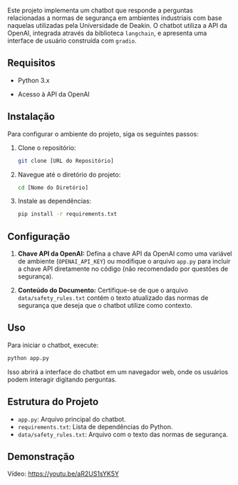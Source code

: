 Este projeto implementa um chatbot que responde a perguntas relacionadas a normas de segurança em ambientes industriais com base naquelas utilizadas pela Universidade de Deakin. 
O chatbot utiliza a API da OpenAI, integrada através da biblioteca `langchain`, e apresenta uma interface de usuário construída com `gradio`.


## Requisitos

- Python 3.x

- Acesso à API da OpenAI


## Instalação

Para configurar o ambiente do projeto, siga os seguintes passos:

1. Clone o repositório:
   ```bash
   git clone [URL do Repositório]
   ```

2. Navegue até o diretório do projeto:
   ```bash
   cd [Nome do Diretório]
   ```

3. Instale as dependências:
   ```bash
   pip install -r requirements.txt
   ```


## Configuração

1. **Chave API da OpenAI:** Defina a chave API da OpenAI como uma variável de ambiente (`OPENAI_API_KEY`) ou modifique o arquivo `app.py` para incluir a chave API diretamente no código (não recomendado por questões de segurança).

2. **Conteúdo do Documento:** Certifique-se de que o arquivo `data/safety_rules.txt` contém o texto atualizado das normas de segurança que deseja que o chatbot utilize como contexto.


## Uso

Para iniciar o chatbot, execute:

```bash
python app.py
```

Isso abrirá a interface do chatbot em um navegador web, onde os usuários podem interagir digitando perguntas.


## Estrutura do Projeto

- `app.py`: Arquivo principal do chatbot.
- `requirements.txt`: Lista de dependências do Python.
- `data/safety_rules.txt`: Arquivo com o texto das normas de segurança.


## Demonstração

Vídeo: https://youtu.be/aR2US1sYK5Y